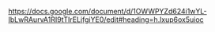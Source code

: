 https://docs.google.com/document/d/1OWWPYZd624i1wYL-IbLwRAurvA1RI9tTIrELjfgiYE0/edit#heading=h.lxup6ox5uioc
